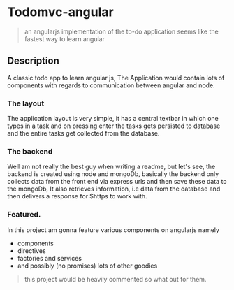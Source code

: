 # Todomvc-angular

> an angularjs implementation of the to-do application
> seems like the fastest way to learn angular

## Description
A classic todo app to learn angular js, The Application would contain lots of components with regards to communication between angular and node.


### The layout
The application layout is very simple, it has a central textbar in which one types in a task and on pressing enter the tasks gets persisted to database and the entire tasks get collected from the database.

### The backend
Well am not really the best guy when writing a readme, but let's see, the backend is created using node and mongoDb,
basically the backend only collects data from the front end via express urls and then save these data to the mongoDb,
It also retrieves information, i.e data from the database and then delivers a response for $https to work with.

### Featured.
In this project am gonna feature various components on angularjs namely
* components
* directives
* factories and services
* and possibly (no promises) lots of other goodies

> this project would be heavily commented so what out for them.

